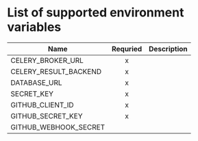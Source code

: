 # List of supported environment variables

Name | Requried | Description
---|:-:|---
CELERY_BROKER_URL | x |
CELERY_RESULT_BACKEND | x |
DATABASE_URL | x |
SECRET_KEY | x |
GITHUB_CLIENT_ID | x |
GITHUB_SECRET_KEY | x |
GITHUB_WEBHOOK_SECRET | |
